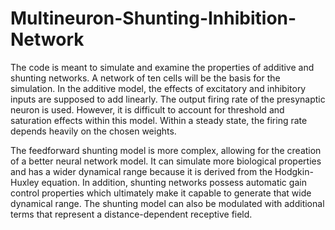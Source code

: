 # Multineuron-Shunting-Inhibition-Network

The code is meant to simulate and examine the properties of additive and shunting
networks. A network of ten cells will be the basis for the simulation. In the additive model, the
effects of excitatory and inhibitory inputs are supposed to add linearly. The output firing rate of
the presynaptic neuron is used. However, it is difficult to account for threshold and saturation
effects within this model. Within a steady state, the firing rate depends heavily on the chosen
weights.

The feedforward shunting model is more complex, allowing for the creation of a better
neural network model. It can simulate more biological properties and has a wider dynamical
range because it is derived from the Hodgkin-Huxley equation. In addition, shunting networks
possess automatic gain control properties which ultimately make it capable to generate that wide
dynamical range. The shunting model can also be modulated with additional terms that represent
a distance-dependent receptive field.
